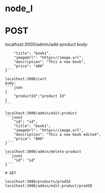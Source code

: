 # node_l

# POST

localhost:3000/admin/add-product
body:

`````json{
    "title": "book1",
    "imageUrl": "https>//image.url",
    "description": "This a new book",
    "price": "400"
}```

localhost:3000/cart
body:
````json
{
    "productId":"product Id"
}
```

localhost:3000/admin/edit-product
```json{
    "id": "id",
    "title": "book1",
    "imageUrl": "https>//image.url",
    "description": "This a new book edited",
    "price": "800"
}```

localhost:3000/admin/delete-product
```json{
    "id": "id"
}```

# GET

localhost:3000/products/prodId
localhost:3000/admin/edit-product/prodID
`````
